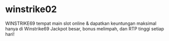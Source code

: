 # winstrike02
WINSTRIKE69 tempat main slot online &amp; dapatkan keuntungan maksimal hanya di Winstrike69 Jackpot besar, bonus melimpah, dan RTP tinggi setiap hari!
